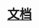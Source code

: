 <!--
 * @Author: Wanko
 * @Date: 2022-05-31 17:19:10
 * @LastEditors: Wanko
 * @LastEditTime: 2023-02-16 19:53:19
 * @Description: 
-->
# [文档](https://www.wolai.com/rFLraPf19XSSbggNnt3uCk)
 